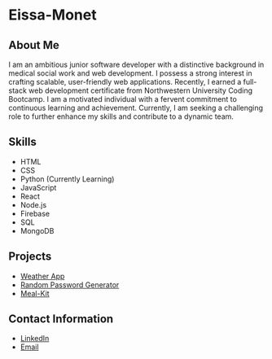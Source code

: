 # Eissa-Monet

## About Me

I am an ambitious junior software developer with a distinctive background in medical social work and web development. I possess a strong interest in crafting scalable, user-friendly web applications. Recently, I earned a full-stack web development certificate from Northwestern University Coding Bootcamp. I am a motivated individual with a fervent commitment to continuous learning and achievement. Currently, I am seeking a challenging role to further enhance my skills and contribute to a dynamic team.


## Skills

- HTML
- CSS
- Python (Currently Learning)
- JavaScript
- React
- Node.js
- Firebase
- SQL
- MongoDB



## Projects

- [Weather App](https://vercel.com/eissa-monets-projects/weather-app)
- [Random Password Generator](https://vercel.com/eissa-monets-projects/random-password-generator)
- [Meal-Kit](https://github.com/jmcshan1/Meal-Kit-Store)


## Contact Information

- [LinkedIn](https://www.linkedin.com/in/eissamonet/)
- [Email](mailto:eissamonet@gmail.com)

